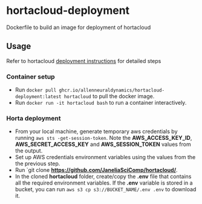 # hortacloud-deployment

Dockerfile to build an image for deployment of hortacloud

## Usage
Refer to hortacloud [deployment instructions](https://hortacloud.janelia.org/docs/administration/aws/deployment/) for detailed steps
### Container setup
- Run `docker pull ghcr.io/allenneuraldynamics/hortacloud-deployment:latest hortacloud` to pull the docker image.
- Run `docker run -it hortacloud bash` to run a container interactively.
### Horta deployment
- From your local machine, generate temporary aws credentials by running `aws sts -get-session-token`. Note the **AWS_ACCESS_KEY_ID**, **AWS_SECRET_ACCESS_KEY** and **AWS_SESSION_TOKEN** values from the output.
- Set up AWS credentials environment variables using the values from the the previous step.
- Run `git clone **https://github.com/JaneliaSciComp/hortacloud/**.
- In the cloned **hortacloud** folder, create/copy the **.env** file that contains all the required environment variables. If the **.env** variable is stored in a bucket, you can run `aws s3 cp s3://BUCKET_NAME/.env .env` to download it.

